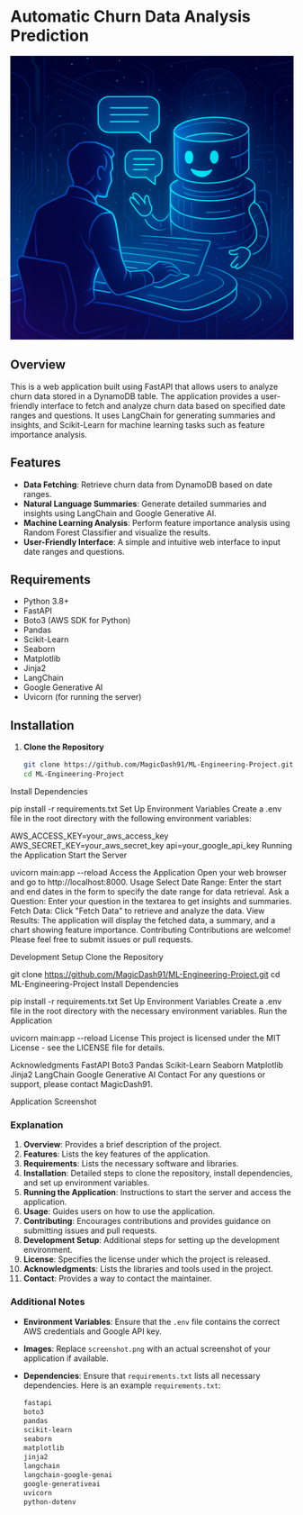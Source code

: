 # Automatic Churn Data Analysis Prediction

![Application Logo](https://raw.githubusercontent.com/MagicDash91/ML-Engineering-Project/main/Chat%20with%20Your%20Database/static/chat.png)

## Overview

This is a web application built using FastAPI that allows users to analyze churn data stored in a DynamoDB table. The application provides a user-friendly interface to fetch and analyze churn data based on specified date ranges and questions. It uses LangChain for generating summaries and insights, and Scikit-Learn for machine learning tasks such as feature importance analysis.

## Features

- **Data Fetching**: Retrieve churn data from DynamoDB based on date ranges.
- **Natural Language Summaries**: Generate detailed summaries and insights using LangChain and Google Generative AI.
- **Machine Learning Analysis**: Perform feature importance analysis using Random Forest Classifier and visualize the results.
- **User-Friendly Interface**: A simple and intuitive web interface to input date ranges and questions.

## Requirements

- Python 3.8+
- FastAPI
- Boto3 (AWS SDK for Python)
- Pandas
- Scikit-Learn
- Seaborn
- Matplotlib
- Jinja2
- LangChain
- Google Generative AI
- Uvicorn (for running the server)

## Installation

1. **Clone the Repository**

   ```bash
   git clone https://github.com/MagicDash91/ML-Engineering-Project.git
   cd ML-Engineering-Project
Install Dependencies

pip install -r requirements.txt
Set Up Environment Variables Create a .env file in the root directory with the following environment variables:

AWS_ACCESS_KEY=your_aws_access_key
AWS_SECRET_KEY=your_aws_secret_key
api=your_google_api_key
Running the Application
Start the Server

uvicorn main:app --reload
Access the Application Open your web browser and go to http://localhost:8000.
Usage
Select Date Range: Enter the start and end dates in the form to specify the date range for data retrieval.
Ask a Question: Enter your question in the textarea to get insights and summaries.
Fetch Data: Click "Fetch Data" to retrieve and analyze the data.
View Results: The application will display the fetched data, a summary, and a chart showing feature importance.
Contributing
Contributions are welcome! Please feel free to submit issues or pull requests.

Development Setup
Clone the Repository

git clone https://github.com/MagicDash91/ML-Engineering-Project.git
cd ML-Engineering-Project
Install Dependencies

pip install -r requirements.txt
Set Up Environment Variables Create a .env file in the root directory with the necessary environment variables.
Run the Application

uvicorn main:app --reload
License
This project is licensed under the MIT License - see the LICENSE file for details.

Acknowledgments
FastAPI
Boto3
Pandas
Scikit-Learn
Seaborn
Matplotlib
Jinja2
LangChain
Google Generative AI
Contact
For any questions or support, please contact MagicDash91.

Application Screenshot



### Explanation

1. **Overview**: Provides a brief description of the project.
2. **Features**: Lists the key features of the application.
3. **Requirements**: Lists the necessary software and libraries.
4. **Installation**: Detailed steps to clone the repository, install dependencies, and set up environment variables.
5. **Running the Application**: Instructions to start the server and access the application.
6. **Usage**: Guides users on how to use the application.
7. **Contributing**: Encourages contributions and provides guidance on submitting issues and pull requests.
8. **Development Setup**: Additional steps for setting up the development environment.
9. **License**: Specifies the license under which the project is released.
10. **Acknowledgments**: Lists the libraries and tools used in the project.
11. **Contact**: Provides a way to contact the maintainer.

### Additional Notes

- **Environment Variables**: Ensure that the `.env` file contains the correct AWS credentials and Google API key.
- **Images**: Replace `screenshot.png` with an actual screenshot of your application if available.
- **Dependencies**: Ensure that `requirements.txt` lists all necessary dependencies. Here is an example `requirements.txt`:

  ```plaintext
  fastapi
  boto3
  pandas
  scikit-learn
  seaborn
  matplotlib
  jinja2
  langchain
  langchain-google-genai
  google-generativeai
  uvicorn
  python-dotenv
